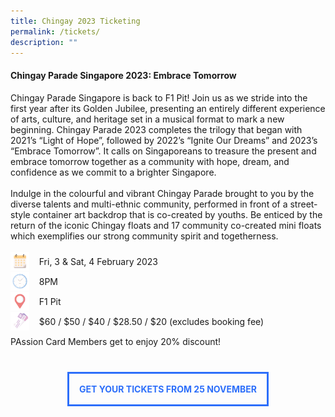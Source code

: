 ```yaml
---
title: Chingay 2023 Ticketing
permalink: /tickets/
description: ""
---
```

<h4>Chingay Parade Singapore 2023: Embrace Tomorrow</h4>

<div>Chingay Parade Singapore is back to F1 Pit! Join us as we stride into the first year after its Golden Jubilee, presenting an entirely different experience of arts, culture, and heritage set in a musical format to mark a new beginning. Chingay Parade 2023 completes the trilogy that began with 2021’s “Light of Hope”, followed by 2022’s “Ignite Our Dreams” and 2023’s “Embrace Tomorrow”. It calls on Singaporeans to treasure the present and embrace tomorrow together as a community with hope, dream, and confidence as we commit to a brighter Singapore.<br><br>
Indulge in the colourful and vibrant Chingay Parade brought to you by the diverse talents and multi-ethnic community, performed in front of a street-style container art backdrop that is co-created by youths. Be enticed by the return of the iconic Chingay floats and 17 community co-created mini floats which exemplifies our strong community spirit and togetherness.<br><br></div>
<div style="line-height:2rem;"><img src="/images/Date.png" style="float:left; width:30px;height:30px"/>&nbsp; &nbsp; Fri, 3 & Sat, 4 February 2023<br>
<img src="/images/Time.png" style="float:left; width:30px;height:30px"/>
&nbsp;  &nbsp; 8PM<br>
<img src="/images/Venue.png" style="float:left; width:30px;height:30px"/> &nbsp; &nbsp; 
F1 Pit<br>
<img src="/images/Tickets.png" style="float:left; width:30px;height:30px"/>&nbsp; &nbsp;  $60 / $50 / $40 / $28.50 / $20 (excludes booking fee) <br>
PAssion Card Members get to enjoy 20% discount!<br><br></div>

<div style="display: block; margin: auto; text-align:center; border:3px solid #2d6ffa; width:fit-content;"><div style="padding:1rem; color:#2d6ffa"><b>GET YOUR TICKETS FROM 25 NOVEMBER</b></div></a></div>